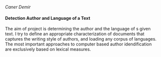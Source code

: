 *Caner Demir*


#### Detection Author and Language of a Text
  The aim of project is determining the author and the language of s given text. I try to define  an appropriate characterization of documents that captures the writing style of authors, and loading any corpus of languages.
  The most important approaches to computer based author idendification are exclusively based on lexical measures.
